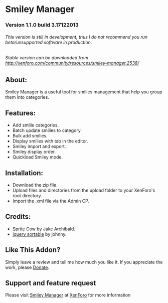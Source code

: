 # Smiley Manager

### Version 1.1.0 build 3.17122013

###### This version is still in development, thus I do not recommend you run beta/unsupported software in production.
###### Stable version can be downloaded from http://xenforo.com/community/resources/smiley-manager.2538/

## About:
Smiley Manager is a useful tool for smilies management that help you group them into categories.​

## Features:
 * Add smilie categories.
 * Batch update smilies to category.
 * Bulk add smilies.
 * Display smilies with tab in the editor.
 * Smiley import and export.
 * Smiley display order.
 * Quickload Smiley mode.

## Installation:
 * Download the zip file.
 * Upload files and directories from the upload folder to your XenForo's root directory.
 * Import the .xml file via the Admin CP.

## Credits:
 * [Sprite Cow](http://www.spritecow.com/) by Jake Archibald.
 * [jquery sortable](http://johnny.github.io/jquery-sortable/) by johnny.

## Like This Addon?
Simply leave a review and tell me how much you like it. If you appreciate the work, please [Donate](https://www.paypal.com/cgi-bin/webscr?cmd=_s-xclick&hosted_button_id=DQPEKAAP2QSZ8).

## Support and feature request
Please visit [Smiley Manager](http://xenforo.com/community/resources/smiley-manager.2538/) at [XenForo](http://xenforo.com/community) for more information